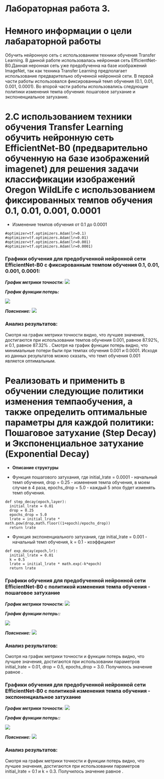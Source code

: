Лабораторная работа 3.  
====
# Немного информации о цели лабараторной работы
Обучить нейронную сеть с использованием техники обучения Transfer Learning. В данной работе использовалась нейронная сеть EfficientNet-B0.Данная неронная сеть уже предобученна  на базе изображений ImageNet, так как техника Transfer Learning предполагает использование предварительно обученной нейронной сети. В первой части работы использовался фиксированный темп обучения (0.1, 0.01, 0.001, 0.0001). Во второй части работы использовались следующие политики изменения темпа обучения: пошаговое затухание и экспоненциальное затухание.

# 2.С использованием техники обучения Transfer Learning обучить нейронную сеть EfficientNet-B0 (предварительно обученную на базе изображений imagenet) для решения задачи классификации изображений Oregon WildLife с использованием фиксированных темпов обучения 0.1, 0.01, 0.001, 0.0001 
 
* Изменение темпов обучения от 0.1 до 0.0001
```
#optimizer=tf.optimizers.Adam(lr=0.1)
#optimizer=tf.optimizers.Adam(lr=0.01)
#optimizer=tf.optimizers.Adam(lr=0.001)
#optimizer=tf.optimizers.Adam(lr=0.0001)
```


 ### Графики обучения для предобученной нейронной сети EfficientNet-B0 с фиксированным темпом обучения 0.1, 0.01, 0.001, 0.0001:
  
 ***График метрики точности:*** 
<img src="./graph/epoch_categorical_accuracy v1.svg">

 ***График функции потерь:*** 
 
<img src="./graph/epoch_loss v1.svg">

 ***Пояснение:*** 
<img src="./graph/com_v1.jpg">


### Анализ результатов:
Смотря на график метрики точности видно, что лучшее значения, достигаются при использовании темпов обучения 0.001, равное 87.92%, и 0.1, равное 87.32% . Смотря на график функции потерь видно, что минимальные потери были при темпах обучения 0.001 и 0.0001. Исходя из данных результатов можно сказать, что темп обучения 0.001 является оптимальным.


# Реализовать и применить в обучении следующие политики изменения темпаобучения, а также определить оптимальные параметры для каждой политики: Пошаговое затухание (Step Decay) и Экспоненциальное затухание (Exponential Decay)

* **Описание структуры** 


* Функция пошагового затухания, где initial_lrate = 0.0001 - начальный темп обучения,  drop = 0.25 - изменения темпа обучения, в моем случае в 4 раза, epochs_drop = 5.0 - каждый 5 эпох будет изменять темп обучения.
```
def step_decay(epoch,layer):
  initial_lrate = 0.01
  drop = 0.25
  epochs_drop = 5.0
  lrate = initial_lrate * math.pow(drop,math.floor((1+epoch)/epochs_drop))
  return lrate
```


* Функция экспоненциального затухания, где initial_lrate = 0.001 - начальный темп обучения,  k = 0.1 - коэффициент 
```
def exp_decay(epoch,lr):
  initial_lrate = 0.01
  k = 0.5
  lrate = initial_lrate * math.exp(-k*epoch)
  return lrate
```


 ### Графики обучения для предобученной нейронной сети EfficientNet-B0 с политикой изменения темпа обучения - пошаговое затухание
 

 ***График метрики точности:*** 
<img src="./graph/epoch_categorical_accuracy_step.svg">

 ***График функции потерь::*** 
 
<img src="./graph/epoch_loss_step.svg">

 ***Пояснение:*** 
<img src="./graph/com_step.jpg">

### Анализ результатов:
Смотря на график метрики точности и функции потерь видно, что лучшее значения, достигаются при использовании параметров initial_lrate = 0.01, drop = 0.5, epochs_drop = 3.0. Получилось значение равное .

 ### Графики обучения для предобученной нейронной сети EfficientNet-B0 с политикой изменения темпа обучения - экспоненциальное затухание
 

 ***График метрики точности:*** 
<img src="./graph/epoch_categorical_accuracy_exp.svg">

 ***График функции потерь::*** 
 
<img src="./graph/epoch_loss_exp.svg">

 ***Пояснение:*** 
<img src="./graph/com_exp.jpg">

### Анализ результатов:
Смотря на график метрики точности и функции потерь видно, что лучшее значения, достигаются при использовании параметров initial_lrate = 0.1 и k = 0.3. Получилось значение равное .
